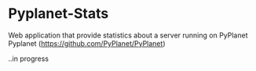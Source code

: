 # Pyplanet-Stats

Web application that provide statistics about a server running on PyPlanet
Pyplanet (https://github.com/PyPlanet/PyPlanet)

..in progress
